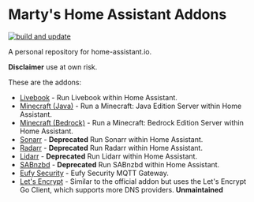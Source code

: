 # Marty's Home Assistant Addons

[![build and update](https://github.com/evilmarty/hassio-addons/actions/workflows/build-update.yml/badge.svg)](https://github.com/evilmarty/hassio-addons/actions/workflows/build-update.yml)

A personal repository for home-assistant.io.

**Disclaimer** use at own risk.

These are the addons:

- [Livebook](livebook/README.md) - Run Livebook within Home Assistant.
- [Minecraft (Java)](minecraft/README.md) - Run a Minecraft: Java Edition Server within Home Assistant.
- [Minecraft (Bedrock)](minecraft_bedrock/README.md) - Run a Minecraft: Bedrock Edition Server within Home Assistant.
- [Sonarr](sonarr/README.md) - **Deprecated** Run Sonarr within Home Assistant.
- [Radarr](radarr/README.md) - **Deprecated** Run Radarr within Home Assistant.
- [Lidarr](lidarr/README.md) - **Deprecated** Run Lidarr within Home Assistant.
- [SABnzbd](sabnzbd/README.md) - **Deprecated** Run SABnzbd within Home Assistant.
- [Eufy Security](eufy-security/README.md) - Eufy Security MQTT Gateway.
- [Let's Encrypt](letsencrypt/README.md) - Similar to the official addon but uses the Let's Encrypt Go Client, which supports more DNS providers. **Unmaintained**

